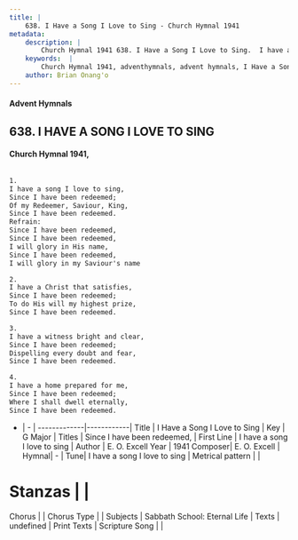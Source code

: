```yaml
---
title: |
    638. I Have a Song I Love to Sing - Church Hymnal 1941
metadata:
    description: |
        Church Hymnal 1941 638. I Have a Song I Love to Sing.  I have a song I love to sing,  Since I have been redeemed;  Of my Redeemer, Saviour, King,  Since I have been redeemed.  
    keywords:  |
        Church Hymnal 1941, adventhymnals, advent hymnals, I Have a Song I Love to Sing, I have a song I love to sing. Since I have been redeemed, 
    author: Brian Onang'o
---
```


#### Advent Hymnals
## 638. I HAVE A SONG I LOVE TO SING
####  Church Hymnal 1941,

```txt

1.
I have a song I love to sing, 
Since I have been redeemed; 
Of my Redeemer, Saviour, King, 
Since I have been redeemed. 
Refrain:
Since I have been redeemed, 
Since I have been redeemed, 
I will glory in His name, 
Since I have been redeemed, 
I will glory in my Saviour's name 

2.
I have a Christ that satisfies, 
Since I have been redeemed; 
To do His will my highest prize, 
Since I have been redeemed. 

3.
I have a witness bright and clear, 
Since I have been redeemed; 
Dispelling every doubt and fear, 
Since I have been redeemed. 

4.
I have a home prepared for me, 
Since I have been redeemed; 
Where I shall dwell eternally, 
Since I have been redeemed.

```

- |   -  |
-------------|------------|
Title | I Have a Song I Love to Sing |
Key | G Major |
Titles | Since I have been redeemed,  |
First Line | I have a song I love to sing |
Author | E. O. Excell
Year | 1941
Composer| E. O. Excell |
Hymnal|  - |
Tune| I have a song I love to sing |
Metrical pattern | |
# Stanzas |  |
Chorus |  |
Chorus Type |  |
Subjects | Sabbath School: Eternal Life |
Texts | undefined |
Print Texts | 
Scripture Song |  |
    
